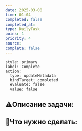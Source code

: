 ```yaml
---
date: 2025-03-08
time: 01:04
completed: false
completed_at: 
type: DailyTask
poins: 1
priority: 4
source: 
complete: false
---
```


```meta-bind-button
style: primary
label: Complete
action:
  type: updateMetadata
  bindTarget: completed
  evaluate: false
  value: false 

```
## ⚠️Описание задачи:



## 📝Что нужно сделать:
